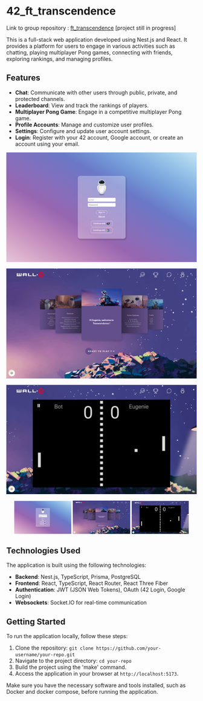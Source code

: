 # 42_ft_transcendence

Link to group repository : [ft_transcendence](https://github.com/the-5-pong-heroes/transcendence) [project still in progress]

This is a full-stack web application developed using Nest.js and React. It provides a platform for users to engage in various activities such as chatting, playing multiplayer Pong games, connecting with friends, exploring rankings, and managing profiles.

## Features

- **Chat**: Communicate with other users through public, private, and protected channels.
- **Leaderboard**: View and track the rankings of players.
- **Multiplayer Pong Game**: Engage in a competitive multiplayer Pong game.
- **Profile Accounts**: Manage and customize user profiles.
- **Settings**: Configure and update user account settings.
- **Login**: Register with your 42 account, Google account, or create an account using your email.

![plan](img/login.png "login")

![cones](img/home.png "home")

![checker](img/game.png "game")

<p align="center">
    <img src="./img/login.png" alt="login" width=30%>
    <img src="./img/home.png" alt="home" width=30%>
    <img src="./img/game.png" alt="game" width=30%>
</p>

## Technologies Used

The application is built using the following technologies:

- **Backend**: Nest.js, TypeScript, Prisma, PostgreSQL
- **Frontend**: React, TypeScript, React Router, React Three Fiber
- **Authentication**: JWT (JSON Web Tokens), OAuth (42 Login, Google Login)
- **Websockets**: Socket.IO for real-time communication

## Getting Started

To run the application locally, follow these steps:

1. Clone the repository: `git clone https://github.com/your-username/your-repo.git`
2. Navigate to the project directory: `cd your-repo`
3. Build the project using the 'make' command.
4. Access the application in your browser at `http://localhost:5173`.

Make sure you have the necessary software and tools installed, such as Docker and docker compose, before running the application.
